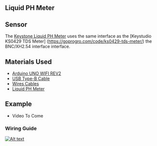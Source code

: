 ## Liquid PH Meter

## Sensor
The [Keystone Liquid PH Meter](https://amzn.to/3nIqxDc) uses the same interface as the [Keystudio KS0429 TDS Meter] (https://goprogro.com/code/ks0429-tds-meter/) the BNC/XH2.54 interface interface.

## Materials Used
 - [Arduino UNO WIFI REV2](https://amzn.to/3bXp0qw) 
 - [USB Type-B Cable](https://amzn.to/3yrHfMk) 
 - [Wires Cables](https://amzn.to/3ykkRnR) 
 - [Liquid PH Meter](https://amzn.to/3nIqxDc)

    
## Example
- Video To Come

### Wiring Guide
[![Alt text](https://goprogro.com/wp-content/uploads/2022/07/keystone-ph-meter-arduino-sm.png "Title")](https://goprogro.com/code/liquid-ph-meter/)
